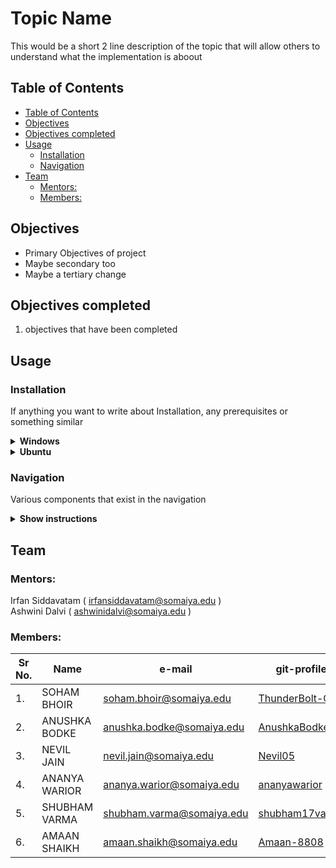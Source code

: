 <h1>Topic Name</h1>
This would be a short 2 line description of the topic that will allow others to understand what the implementation is aboout

## Table of Contents
- [Table of Contents](#table-of-contents)
- [Objectives](#objectives)
- [Objectives completed](#objectives-completed)
- [Usage](#usage)
  - [Installation](#installation)
  - [Navigation](#navigation)
- [Team](#team)
  - [Mentors:](#mentors)
  - [Members:](#members)

## Objectives
* Primary Objectives of project
* Maybe secondary too
* Maybe a tertiary change

## Objectives completed 
  1. objectives that have been completed


## Usage

### Installation 
If anything you want to write about Installation, any prerequisites or something similar

<details>
    <summary><b>Windows</b></summary>

   1. Clone the repository
   2. Continue steps
</details>

<details>
    <summary><b>Ubuntu</b></summary>

   1. Clone the repository
   2. Continue steps
</details>

### Navigation

Various components that exist in the navigation

<details>
    <summary><b>Show instructions</b></summary>

   1. Make Admin account
   2. Login?
</details>


## Team

### Mentors:
Irfan Siddavatam ( irfansiddavatam@somaiya.edu )<br>
Ashwini Dalvi ( ashwinidalvi@somaiya.edu )

### Members:
| Sr No. |     Name      |     e-mail                | git-profile                
| ------ | ------------- | ------------------------- | -----------                             
| 1.     | SOHAM BHOIR   | soham.bhoir@somaiya.edu   | [ThunderBolt-OS](https://github.com/ThunderBolt-OS)|        |               |                                                  
| 2.     | ANUSHKA BODKE | anushka.bodke@somaiya.edu | [AnushkaBodke](https://github.com/AnushkaBodke)        |        |               |  
| 3.     | NEVIL JAIN    | nevil.jain@somaiya.edu    | [Nevil05](https://github.com/Nevil05)        
| 4.     | ANANYA WARIOR | ananya.warior@somaiya.edu | [ananyawarior](https://github.com/ananyawarior)        |                 
| 5.     | SHUBHAM VARMA | shubham.varma@somaiya.edu | [shubham17varma](https://github.com/shubham17varma)|        |               |    
| 6.     | AMAAN SHAIKH  | amaan.shaikh@somaiya.edu  | [Amaan-8808](https://github.com/Amaan-8808)        